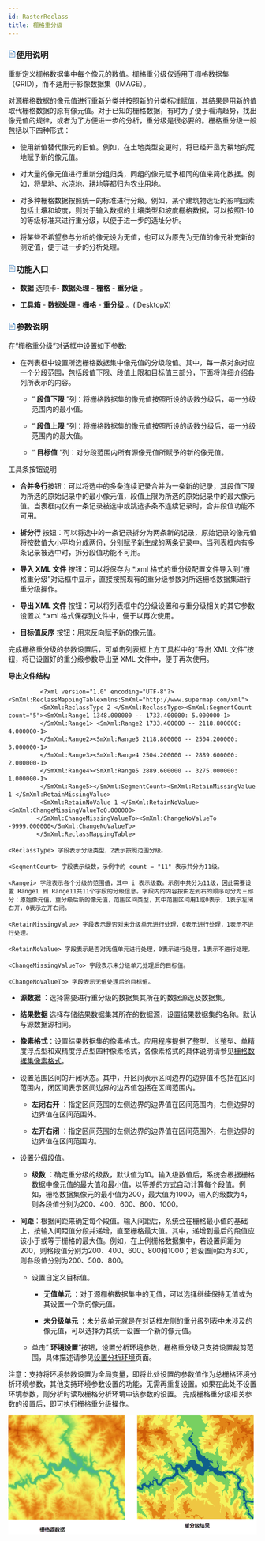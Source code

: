 ```yaml
---
id: RasterReclass
title: 栅格重分级  
--- 
```

###  ![](../../img/read.gif)使用说明



 重新定义栅格数据集中每个像元的数值。栅格重分级仅适用于栅格数据集（GRID），而不适用于影像数据集（IMAGE）。




对源栅格数据的像元值进行重新分类并按照新的分类标准赋值，其结果是用新的值取代栅格数据的原有像元值。对于已知的栅格数据，有时为了便于看清趋势，找出像元值的规律，或者为了方便进一步的分析，重分级是很必要的。栅格重分级一般包括以下四种形式：



   * 使用新值替代像元的旧值。例如，在土地类型变更时，将已经开垦为耕地的荒地赋予新的像元值。

   * 对大量的像元值进行重新分组归类，同组的像元赋予相同的值来简化数据。例如，将旱地、水浇地、耕地等都归为农业用地。

   * 对多种栅格数据按照统一的标准进行分级。例如，某个建筑物选址的影响因素包括土壤和坡度，则对于输入数据的土壤类型和坡度栅格数据，可以按照1-10的等级标准来进行重分级，以便于进一步的选址分析。

   * 将某些不希望参与分析的像元设为无值，也可以为原先为无值的像元补充新的测定值，便于进一步的分析处理。





 ### ![](../../img/read.gif)功能入口



   * **数据** 选项卡- **数据处理** - **栅格** - **重分级** 。

   * **工具箱** - **数据处理** - **栅格** - **重分级** 。(iDesktopX)





 ###  ![](../../img/read.gif)参数说明



 在“栅格重分级”对话框中设置如下参数:



   * 在列表框中设置所选栅格数据集中像元值的分级段值。其中，每一条对象对应一个分段范围，包括段值下限、段值上限和目标值三部分，下面将详细介绍各列所表示的内容。

     * “ **段值下限** ”列：将栅格数据集的像元值按照所设的级数分级后，每一分级范围内的最小值。

     * “ **段值上限** ”列：将栅格数据集的像元值按照所设的级数分级后，每一分级范围内的最大值。

     * “ **目标值** ”列：对分段范围内所有源像元值所赋予的新的像元值。



 工具条按钮说明



* **合并多行**按钮：可以将选中的多条连续记录合并为一条新的记录，其段值下限为所选的原始记录中的最小像元值，段值上限为所选的原始记录中的最大像元值。当表框内仅有一条记录被选中或跳选多条不连续记录时，合并段值功能不可用。

* **拆分行**
按钮：可以将选中的一条记录拆分为两条新的记录，原始记录的像元值将按数值大小平均分成两份，分别赋予新生成的两条记录中。当列表框内有多条记录被选中时，拆分段值功能不可用。

* **导入 XML 文件** 按钮：可以将保存为 *.xml
格式的重分级配置文件导入到“栅格重分级”对话框中显示，直接按照现有的重分级参数对所选栅格数据集进行重分级操作。

* **导出 XML 文件** 按钮：可以将列表框中的分级设置和与重分级相关的其它参数设置以 *.xml 格式保存到文件中，便于以再次使用。

* **目标值反序** 按钮：用来反向赋予新的像元值。



 完成栅格重分级的参数设置后，可单击列表框上方工具栏中的“导出 XML 文件”按钮，将已设置好的重分级参数导出至 XML 文件中，便于再次使用。



**导出文件结构**
```
         <?xml version="1.0" encoding="UTF-8"?><SmXml:ReclassMappingTablexmlns:SmXml="http://www.supermap.com/xml">
         <SmXml:ReclassType 2 </SmXml:ReclassType><SmXml:SegmentCount count="5"><SmXml:Range1 1348.000000 -- 1733.400000: 5.000000-1>
         </SmXml:Range1> <SmXml:Range2 1733.400000 -- 2118.800000: 4.000000-1>
         </SmXml:Range2><SmXml:Range3 2118.800000 -- 2504.200000: 3.000000-1>
         </SmXml:Range3><SmXml:Range4 2504.200000 -- 2889.600000: 2.000000-1>
         </SmXml:Range4><SmXml:Range5 2889.600000 -- 3275.000000: 1.000000-1>
         </SmXml:Range5></SmXml:SegmentCount><SmXml:RetainMissingValue 1 </SmXml:RetainMissingValue>
         <SmXml:RetainNoValue 1 </SmXml:RetainNoValue><SmXml:ChangeMissingValueTo0.000000>
        </SmXml:ChangeMissingValueTo><SmXml:ChangeNoValueTo -9999.000000</SmXml:ChangeNoValueTo>
        </SmXml:ReclassMappingTable>
  
<ReclassType> 字段表示分级类型，2表示按照范围分级。  

<SeqmentCount> 字段表示级数，示例中的 count = "11" 表示共分为11级。  

<Rangei> 字段表示各个分级的范围值，其中 i 表示级数。示例中共分为11级，因此需要设置 Range1 到 Range11共11个字段的分级信息。字段内的内容按由左到右的顺序可分为三部分：原始像元值，重分级后新的像元值，范围区间类型，其中范围区间用1或0表示，1表示左闭右开，0表示左开右闭。  

<RetainMissingValue> 字段表示是否对未分级单元进行处理，0表示进行处理，1表示不进行处理。  

<RetainNoValue> 字段表示是否对无值单元进行处理，0表示进行处理，1表示不进行处理。  

<ChangeMissingValueTo> 字段表示未分级单元处理后的目标值。  

<ChangeNoValueTo> 字段表示无值处理后的目标值。  
```



  * **源数据** ：选择需要进行重分级的数据集其所在的数据源选及数据集。

  * **结果数据** 选择存储结果数据集其所在的数据源，设置结果数据集的名称。默认与源数据源相同。

  * **像素格式**：设置结果数据集的像素格式。应用程序提供了整型、长整型、单精度浮点型和双精度浮点型四种像素格式，各像素格式的具体说明请参见[栅格数据集像素格式](../../Analyst/VectorRasterConvert/PixelFormat)。

  * 设置范围区间的开闭状态。其中，开区间表示区间边界的边界值不包括在区间范围内，闭区间表示区间边界的边界值包括在区间范围内。

    * **左闭右开** ：指定区间范围的左侧边界的边界值在区间范围内，右侧边界的边界值在区间范围外。

    * **左开右闭** ：指定区间范围的左侧边界的边界值在区间范围外，右侧边界的边界值在区间范围内。

  * 设置分级段值。

    * **级数**
：确定重分级的级数，默认值为10。输入级数值后，系统会根据栅格数据中像元值的最大值和最小值，以等差的方式自动计算每个段值。例如，栅格数据集像元的最小值为200，最大值为1000，输入的级数为4，则各段值分别为200、400、600、800、1000。

* **间距**：根据间距来确定每个段值。输入间距后，系统会在栅格最小值的基础上，按输入间距值分段并递增，直至栅格最大值。其中，递增到最后的段值应该小于或等于栅格的最大值。例如，在上例栅格数据集中，若设置间距为200，则格段值分别为200、400、600、800和1000；若设置间距为300，则各段值分别为200、500、800。

  * 设置自定义目标值。

    * **无值单元** ：对于源栅格数据集中的无值，可以选择继续保持无值或为其设置一个新的像元值。

    * **未分级单元** ：未分级单元就是在对话框左侧的重分级列表中未涉及的像元值，可以选择为其统一设置一个新的像元值。

  * 单击“ **环境设置**”按钮，设置分析环境参数，栅格重分级只支持设置裁剪范围，具体描述请参见[设置分析环境](../../Analyst/Raster/AnalystEnvironment)页面。

注意：支持将环境参数设置为全局变量，即将此处设置的参数值作为总栅格环境分析环境参数，其他支持环境参数设置的功能，无需再重复设置。如果在此处不设置环境参数，则分析时读取栅格分析环境中该参数的设置。
完成栅格重分级相关参数的设置后，即可执行栅格重分级操作。



 ![](img/ReclassResult.png)  



